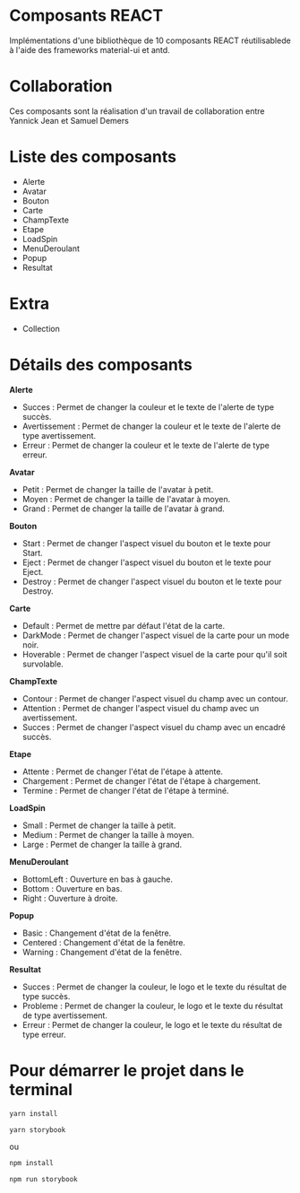 # Composants REACT 

Implémentations d'une bibliothèque de 10 composants REACT réutilisablede à l'aide des frameworks material-ui et antd.

# Collaboration

Ces composants sont la réalisation d'un travail de collaboration entre Yannick Jean et Samuel Demers

# Liste des composants
* Alerte
* Avatar
* Bouton
* Carte
* ChampTexte
* Etape
* LoadSpin
* MenuDeroulant
* Popup
* Resultat

# Extra
* Collection

# Détails des composants 

**Alerte**
* Succes : Permet de changer la couleur et le texte de l'alerte de type succès.
* Avertissement : Permet de changer la couleur et le texte de l'alerte de type avertissement.
* Erreur : Permet de changer la couleur et le texte de l'alerte de type erreur.

**Avatar**
* Petit : Permet de changer la taille de l'avatar à petit.
* Moyen : Permet de changer la taille de l'avatar à moyen.
* Grand : Permet de changer la taille de l'avatar à grand.

**Bouton**
* Start : Permet de changer l'aspect visuel du bouton et le texte pour Start.
* Eject : Permet de changer l'aspect visuel du bouton et le texte pour Eject.
* Destroy  : Permet de changer l'aspect visuel du bouton et le texte pour Destroy.

**Carte**
* Default : Permet de mettre par défaut l'état de la carte.
* DarkMode : Permet de changer l'aspect visuel de la carte pour un mode noir.
* Hoverable : Permet de changer l'aspect visuel de la carte pour qu'il soit survolable.

**ChampTexte**
* Contour : Permet de changer l'aspect visuel du champ avec un contour. 
* Attention : Permet de changer l'aspect visuel du champ avec un avertissement. 
* Succes  : Permet de changer l'aspect visuel du champ avec un encadré succès. 

**Etape**
* Attente : Permet de changer l'état de l'étape à attente.
* Chargement : Permet de changer l'état de l'étape à chargement.
* Termine : Permet de changer l'état de l'étape à terminé.

**LoadSpin**
* Small : Permet de changer la taille à petit.
* Medium : Permet de changer la taille à moyen.
* Large : Permet de changer la taille à grand.

**MenuDeroulant**
* BottomLeft : Ouverture en bas à gauche.
* Bottom : Ouverture en bas.
* Right : Ouverture à droite.

**Popup**
* Basic : Changement d'état de la fenêtre. 
* Centered : Changement d'état de la fenêtre. 
* Warning : Changement d'état de la fenêtre. 

**Resultat**
* Succes : Permet de changer la couleur, le logo et le texte du résultat de type succès.
* Probleme : Permet de changer la couleur, le logo et le texte du résultat de type avertissement.
* Erreur : Permet de changer la couleur, le logo et le texte du résultat de type erreur.

# Pour démarrer le projet dans le terminal

```sh
yarn install
```
```sh
yarn storybook
```
ou
```sh
npm install
```
```sh
npm run storybook
```
